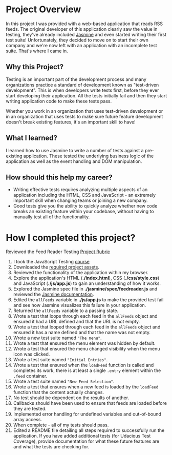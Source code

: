# Project Overview

In this project I was provided with a web-based application that reads RSS feeds. The original developer of this application clearly saw the value in testing, they've already included [Jasmine](http://jasmine.github.io/) and even started writing their first test suite! Unfortunately, they decided to move on to start their own company and we're now left with an application with an incomplete test suite. That's where I came in.


## Why this Project?

Testing is an important part of the development process and many organizations practice a standard of development known as "test-driven development". This is when developers write tests first, before they ever start developing their application. All the tests initially fail and then they start writing application code to make these tests pass.

Whether you work in an organization that uses test-driven development or in an organization that uses tests to make sure future feature development doesn't break existing features, it's an important skill to have!


## What I learned?

I learned how to use Jasmine to write a number of tests against a pre-existing application. These tested the underlying business logic of the application as well as the event handling and DOM manipulation.


## How should this help my career?

* Writing effective tests requires analyzing multiple aspects of an application including the HTML, CSS and JavaScript - an extremely important skill when changing teams or joining a new company.
* Good tests give you the ability to quickly analyze whether new code breaks an existing feature within your codebase, without having to manually test all of the functionality.


# How I completed this project?

Reviewed the Feed Reader Testing [Project Rubric](https://review.udacity.com/#!/projects/3442558598/rubric)

1. I took the JavaScript Testing [course](https://www.udacity.com/course/ud549)
2. Downloaded the [required project assets](http://github.com/udacity/frontend-nanodegree-feedreader).
3. Reviewed the functionality of the application within my browser.
4. Explore the application's HTML (**./index.html**), CSS (**./css/style.css**) and JavaScript (**./js/app.js**) to gain an understanding of how it works.
5. Explored the Jasmine spec file in **./jasmine/spec/feedreader.js** and reviewed the [Jasmine documentation](http://jasmine.github.io).
6. Edited the `allFeeds` variable in **./js/app.js** to make the provided test fail and see how Jasmine visualizes this failure in your application.
7. Returned the `allFeeds` variable to a passing state.
8. Wrote a test that loops through each feed in the `allFeeds` object and ensured it had a URL defined and that the URL is not empty.
9. Wrote a test that looped through each feed in the `allFeeds` object and ensured it has a name defined and that the name was not empty.
10. Wrote a new test suite named `"The menu"`.
11. Wrote a test that ensured the menu element was hidden by default.
12. Wrote a test that ensured the menu changed visibility when the menu icon was clicked.
13. Wrote a test suite named `"Initial Entries"`.
14. Wrote a test that ensured when the `loadFeed` function is called and completes its work, there is at least a single `.entry` element within the `.feed` container.
15. Wrote a test suite named `"New Feed Selection"`.
16. Wrote a test that ensures when a new feed is loaded by the `loadFeed` function that the content actually changes.
17. No test should be dependent on the results of another.
18. Callbacks should have been used to ensure that feeds are loaded before they are tested.
19. Implemented error handling for undefined variables and out-of-bound array access.
20. When complete - all of my tests should pass.
21. Edited a README file detailing all steps required to successfully run the application. If you have added additional tests (for Udacious Test Coverage),  provide documentation for what these future features are and what the tests are checking for.

